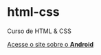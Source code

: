 # html-css
 Curso de HTML & CSS

<a href= "https://cassianofrancisco.github.io/html-css/site-android/index.html">Acesse o site sobre o <strong>Android</strong></a>
